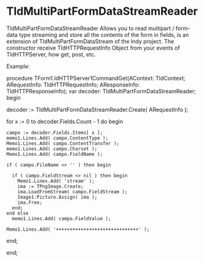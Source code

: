 # TIdMultiPartFormDataStreamReader

TIdMultiPartFormDataStreamReader Allows you to read multipart / form-data type streaming and store all the contents of the form in fields, is an extension of TIdMultiPartFormDataStream of the Indy project.
The constructor receive TIdHTTPRequestInfo Object from your events of TIdHTTPServer, how get, post, etc.

Example:

procedure TForm1.IdHTTPServer1CommandGet(AContext: TIdContext;
  ARequestInfo: TIdHTTPRequestInfo; AResponseInfo: TIdHTTPResponseInfo);
var
  decoder: TIdMultiPartFormDataStreamReader;
begin

  decoder := TIdMultiPartFormDataStreamReader.Create( ARequestInfo );
  
  for  x := 0 to decoder.Fields.Count - 1 do begin

    campo := decoder.Fields.Items[ x ];
    memo1.Lines.Add( campo.ContentType );
    Memo1.Lines.Add( campo.ContentTransfer );
    memo1.Lines.Add( campo.Charset );
    Memo1.Lines.Add( campo.FieldName );

    if ( campo.FileName <> '' ) then begin

      if ( campo.FieldStream <> nil ) then begin
        Memo1.Lines.Add( 'stream' );
        ima := TPngImage.Create;
        ima.LoadFromStream( campo.FieldStream );
        Image1.Picture.Assign( ima );
        ima.Free;
      end;
    end else
      memo1.Lines.Add( campo.FieldValue );

    Memo1.Lines.Add( '++++++++++++++++++++++++++++++' );

   end;
   
 end;


 
